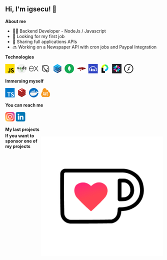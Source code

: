 <h2> Hi, I'm igsecu! 👋</h2>

<p style="font-weight:bold;">About me</p>

<ul>
  <li>👨‍💻 Backend Developer - NodeJs / Javascript</li>
  <li>🎯 Looking for my first job</li>
  <li>🤝 Sharing full applications APIs</li>
  <li>🔜 Working on a Newspaper API with cron jobs and Paypal Integration</li>
</ul>

<p style="font-weight:bold;">Technologies</p>

<div style="display:flex; flex-direction:row; gap:8px;">
  <img style="width:30px;"src="./icons/js.png">
  <img style="width:30px;"src="./icons/nodejs.png">
  <img style="width:30px; background-color:white;"src="./icons/express.png">
  <img style="width:30px; background-color:white;"src="./icons/postgresql.png">
  <img style="width:30px;"src="./icons/sequelize.png">
  <img style="width:30px;"src="./icons/mongo.png">
  <img style="width:30px;"src="./icons/mongoose.png">
  <img style="width:30px;"src="./icons/cloudinary.png">
  <img style="width:30px;"src="./icons/passport.png">
  <img style="width:30px;"src="./icons/jwt.png">
  <img style="width:30px;"src="./icons/socket.png">

</div>

<p style="font-weight:bold; margin-top:16px;">Immersing myself</p>

<div style="display:flex; flex-direction:row; gap:8px;">
  <img style="width:30px;"src="./icons/typescript.png">
  <img style="width:30px; height:30px;"src="./icons/redis.jpg">
  <img style="width:30px;"src="./icons/docker.png">
  <img style="width:30px;height:30px;"src="./icons/aws.png">
</div>

<p style="font-weight:bold;  margin-top:16px;">You can reach me</p>

<a href="https://www.instagram.com/igsecu.dev"> <img style="width:30px" src="./icons/instagram.png"></a>
<a href="https://www.linkedin.com/in/ignacio-cunial/"> <img style="width:30px" src="./icons/linkedin.png"></a>

<p style="font-weight:bold;">My last projects</p>

<div style="display:flex; flex-direction:row; height:30px; align-items:center;">
<div style="font-weight:bold; margin-right:8px;">If you want to sponsor one of my projects </div>
<div style="height:30px;">
<a href="https://www.ko-fi.com/igsecu">
<img src="./icons/ko-fi.png">
</a>
</div>
</div>

